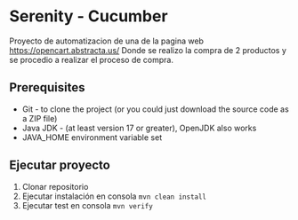 # Serenity - Cucumber 
Proyecto de automatizacion de una de la pagina web https://opencart.abstracta.us/
Donde se realizo la compra de 2 productos y se procedio a realizar el proceso de compra.

## Prerequisites
* Git - to clone the project (or you could just download the source code as a ZIP file)
* Java JDK - (at least version 17 or greater), OpenJDK also works
* JAVA_HOME environment variable set

## Ejecutar proyecto
1. Clonar repositorio
2. Ejecutar instalación en consola ```mvn clean install```
3. Ejecutar test en consola ```mvn verify```
